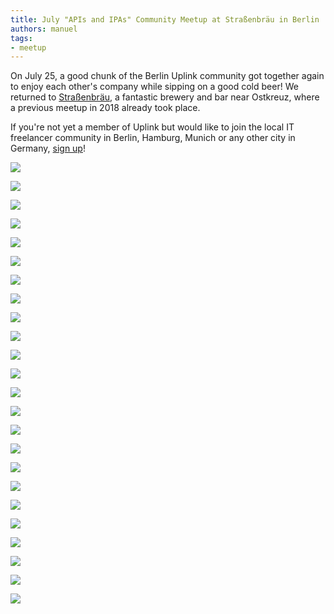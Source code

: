 ```yaml
---
title: July "APIs and IPAs" Community Meetup at Straßenbräu in Berlin
authors: manuel
tags:
- meetup
---
```


On July 25, a good chunk of the Berlin Uplink community got together again to enjoy each other's company while sipping on a good cold beer! We returned to [Straßenbräu](http://www.strassenbraeu.de), a fantastic brewery and bar near Ostkreuz, where a previous meetup in 2018 already took place.

If you're not yet a member of Uplink but would like to join the local IT freelancer community in Berlin, Hamburg, Munich or any other city in Germany, [sign up](https://uplink.tech/freelancer/#apply)!

![](_MG_0007.jpg)

![](_MG_0011.jpg)

![](_MG_0041.jpg)

![](_MG_0095.jpg)

![](_MG_0141.jpg)

![](_MG_0165.jpg)

![](_MG_9707.jpg)

![](_MG_9711.jpg)

![](_MG_9717.jpg)

![](_MG_9725.jpg)

![](_MG_9726.jpg)

![](_MG_9745.jpg)

![](_MG_9767.jpg)

![](_MG_9781.jpg)

![](_MG_9786.jpg)

![](_MG_9802.jpg)

![](_MG_9807.jpg)

![](_MG_9878.jpg)

![](_MG_9888.jpg)

![](_MG_9896.jpg)

![](_MG_9939.jpg)

![](_MG_9967.jpg)

![](_MG_9973.jpg)

![](_MG_9977.jpg)
